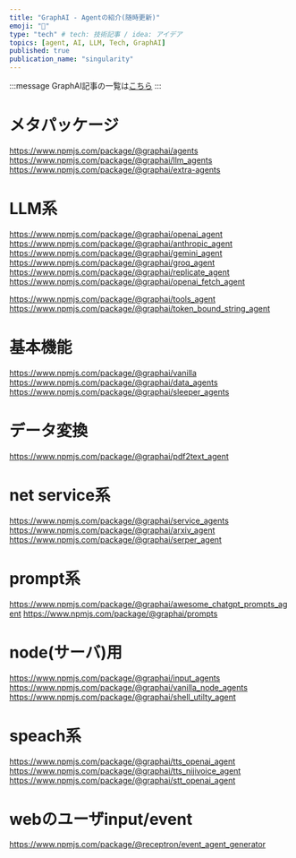 ```yaml
---
title: "GraphAI - Agentの紹介(随時更新)"
emoji: "🤖"
type: "tech" # tech: 技術記事 / idea: アイデア
topics: [agent, AI, LLM, Tech, GraphAI]
published: true
publication_name: "singularity"
---
```


:::message
GraphAI記事の一覧は[こちら](https://zenn.dev/singularity/articles/graphai-index)
:::

# メタパッケージ
https://www.npmjs.com/package/@graphai/agents
https://www.npmjs.com/package/@graphai/llm_agents
https://www.npmjs.com/package/@graphai/extra-agents

# LLM系

https://www.npmjs.com/package/@graphai/openai_agent
https://www.npmjs.com/package/@graphai/anthropic_agent
https://www.npmjs.com/package/@graphai/gemini_agent
https://www.npmjs.com/package/@graphai/groq_agent
https://www.npmjs.com/package/@graphai/replicate_agent
https://www.npmjs.com/package/@graphai/openai_fetch_agent

https://www.npmjs.com/package/@graphai/tools_agent
https://www.npmjs.com/package/@graphai/token_bound_string_agent

# 基本機能

https://www.npmjs.com/package/@graphai/vanilla
https://www.npmjs.com/package/@graphai/data_agents
https://www.npmjs.com/package/@graphai/sleeper_agents

# データ変換
https://www.npmjs.com/package/@graphai/pdf2text_agent

# net service系

https://www.npmjs.com/package/@graphai/service_agents
https://www.npmjs.com/package/@graphai/arxiv_agent
https://www.npmjs.com/package/@graphai/serper_agent

# prompt系
https://www.npmjs.com/package/@graphai/awesome_chatgpt_prompts_agent
https://www.npmjs.com/package/@graphai/prompts



# node(サーバ)用
https://www.npmjs.com/package/@graphai/input_agents
https://www.npmjs.com/package/@graphai/vanilla_node_agents
https://www.npmjs.com/package/@graphai/shell_utilty_agent


# speach系
https://www.npmjs.com/package/@graphai/tts_openai_agent
https://www.npmjs.com/package/@graphai/tts_nijivoice_agent
https://www.npmjs.com/package/@graphai/stt_openai_agent


# webのユーザinput/event

https://www.npmjs.com/package/@receptron/event_agent_generator